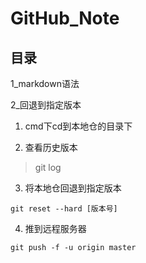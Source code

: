 # GitHub_Note

## 目录

1_markdown语法


2_回退到指定版本

  1. cmd下cd到本地仓的目录下

  2. 查看历史版本
  > git log

  3. 将本地仓回退到指定版本
  ```
  git reset --hard [版本号]
  ```

  4. 推到远程服务器
  ```
  git push -f -u origin master
  ```

